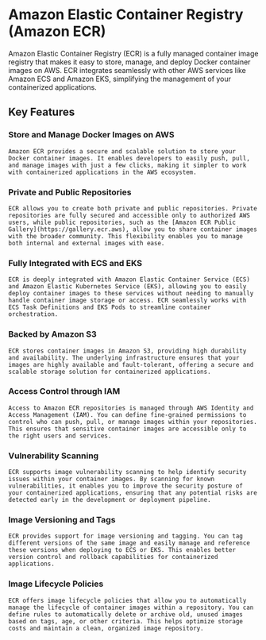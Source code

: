 # Amazon Elastic Container Registry (Amazon ECR)

Amazon Elastic Container Registry (ECR) is a fully managed container image registry that makes it easy to store, manage, and deploy Docker container images on AWS. ECR integrates seamlessly with other AWS services like Amazon ECS and Amazon EKS, simplifying the management of your containerized applications.

## Key Features

### Store and Manage Docker Images on AWS

    Amazon ECR provides a secure and scalable solution to store your Docker container images. It enables developers to easily push, pull, and manage images with just a few clicks, making it simpler to work with containerized applications in the AWS ecosystem.

### Private and Public Repositories

    ECR allows you to create both private and public repositories. Private repositories are fully secured and accessible only to authorized AWS users, while public repositories, such as the [Amazon ECR Public Gallery](https://gallery.ecr.aws), allow you to share container images with the broader community. This flexibility enables you to manage both internal and external images with ease.

### Fully Integrated with ECS and EKS

    ECR is deeply integrated with Amazon Elastic Container Service (ECS) and Amazon Elastic Kubernetes Service (EKS), allowing you to easily deploy container images to these services without needing to manually handle container image storage or access. ECR seamlessly works with ECS Task Definitions and EKS Pods to streamline container orchestration.

### Backed by Amazon S3

    ECR stores container images in Amazon S3, providing high durability and availability. The underlying infrastructure ensures that your images are highly available and fault-tolerant, offering a secure and scalable storage solution for containerized applications.

### Access Control through IAM

    Access to Amazon ECR repositories is managed through AWS Identity and Access Management (IAM). You can define fine-grained permissions to control who can push, pull, or manage images within your repositories. This ensures that sensitive container images are accessible only to the right users and services.

### Vulnerability Scanning

    ECR supports image vulnerability scanning to help identify security issues within your container images. By scanning for known vulnerabilities, it enables you to improve the security posture of your containerized applications, ensuring that any potential risks are detected early in the development or deployment pipeline.

### Image Versioning and Tags

    ECR provides support for image versioning and tagging. You can tag different versions of the same image and easily manage and reference these versions when deploying to ECS or EKS. This enables better version control and rollback capabilities for containerized applications.

### Image Lifecycle Policies

    ECR offers image lifecycle policies that allow you to automatically manage the lifecycle of container images within a repository. You can define rules to automatically delete or archive old, unused images based on tags, age, or other criteria. This helps optimize storage costs and maintain a clean, organized image repository.
